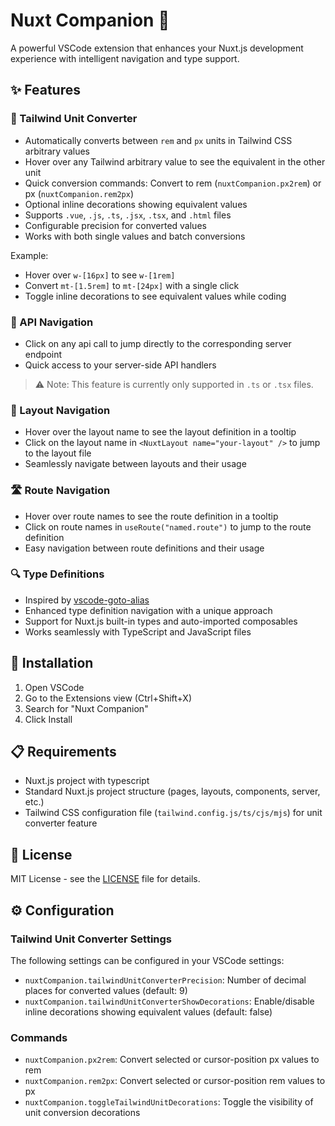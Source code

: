 # Nuxt Companion 🚀

A powerful VSCode extension that enhances your Nuxt.js development experience with intelligent navigation and type support.

## ✨ Features

### 🎨 Tailwind Unit Converter

- Automatically converts between `rem` and `px` units in Tailwind CSS arbitrary values
- Hover over any Tailwind arbitrary value to see the equivalent in the other unit
- Quick conversion commands: Convert to rem (`nuxtCompanion.px2rem`) or px (`nuxtCompanion.rem2px`)
- Optional inline decorations showing equivalent values
- Supports `.vue`, `.js`, `.ts`, `.jsx`, `.tsx`, and `.html` files
- Configurable precision for converted values
- Works with both single values and batch conversions

Example:

- Hover over `w-[16px]` to see `w-[1rem]`
- Convert `mt-[1.5rem]` to `mt-[24px]` with a single click
- Toggle inline decorations to see equivalent values while coding

### 🔌 API Navigation

- Click on any api call to jump directly to the corresponding server endpoint
- Quick access to your server-side API handlers

> ⚠️ Note: This feature is currently only supported in `.ts` or `.tsx` files.

### 📁 Layout Navigation

- Hover over the layout name to see the layout definition in a tooltip
- Click on the layout name in `<NuxtLayout name="your-layout" />` to jump to the layout file
- Seamlessly navigate between layouts and their usage

### 🛣️ Route Navigation

- Hover over route names to see the route definition in a tooltip
- Click on route names in `useRoute("named.route")` to jump to the route definition
- Easy navigation between route definitions and their usage

### 🔍 Type Definitions

- Inspired by [vscode-goto-alias](https://github.com/antfu/vscode-goto-alias)
- Enhanced type definition navigation with a unique approach
- Support for Nuxt.js built-in types and auto-imported composables
- Works seamlessly with TypeScript and JavaScript files

## 🚀 Installation

1. Open VSCode
2. Go to the Extensions view (Ctrl+Shift+X)
3. Search for "Nuxt Companion"
4. Click Install

## 📋 Requirements

- Nuxt.js project with typescript
- Standard Nuxt.js project structure (pages, layouts, components, server, etc.)
- Tailwind CSS configuration file (`tailwind.config.js/ts/cjs/mjs`) for unit converter feature

## 📄 License

MIT License - see the [LICENSE](LICENSE) file for details.

## ⚙️ Configuration

### Tailwind Unit Converter Settings

The following settings can be configured in your VSCode settings:

- `nuxtCompanion.tailwindUnitConverterPrecision`: Number of decimal places for converted values (default: 9)
- `nuxtCompanion.tailwindUnitConverterShowDecorations`: Enable/disable inline decorations showing equivalent values (default: false)

### Commands

- `nuxtCompanion.px2rem`: Convert selected or cursor-position px values to rem
- `nuxtCompanion.rem2px`: Convert selected or cursor-position rem values to px
- `nuxtCompanion.toggleTailwindUnitDecorations`: Toggle the visibility of unit conversion decorations
